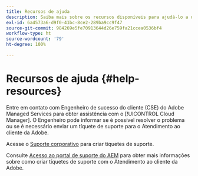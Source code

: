 ```yaml
---
title: Recursos de ajuda
description: Saiba mais sobre os recursos disponíveis para ajudá-lo a usar o Cloud Manager.
exl-id: 6a4573a6-d9f0-41bc-8ce2-289ba9cc9f47
source-git-commit: 984269e5fe70913644d26e759fa21ccea0536bf4
workflow-type: ht
source-wordcount: '79'
ht-degree: 100%

---
```



# Recursos de ajuda {#help-resources}

Entre em contato com Engenheiro de sucesso do cliente (CSE) do Adobe Managed Services para obter assistência com o [!UICONTROL Cloud Manager]. O Engenheiro pode informar se é possível resolver o problema ou se é necessário enviar um tíquete de suporte para o Atendimento ao cliente da Adobe.

Acesse o [Suporte corporativo](https://experienceleague.adobe.com/?support-tab=home&amp;lang=pt-BR#support) para criar tíquetes de suporte.

Consulte [Acesso ao portal de suporte do AEM](https://helpx.adobe.com/br/enterprise/using/support-and-expert-services.html) para obter mais informações sobre como criar tíquetes de suporte com o Atendimento ao cliente da Adobe.
